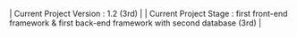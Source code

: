 | Current Project Version : 1.2 (3rd) |
| Current Project Stage : first front-end framework & first back-end framework with second database (3rd) |